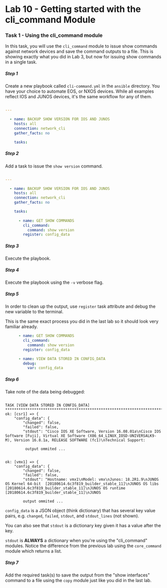 # Lab 10 - Getting started with the cli_command Module

### Task 1 - Using the cli_command module

In this task, you will use the `cli_command` module to issue show commands against network devices and save the command outputs to a file.  This is showing exactly what you did in Lab 3, but now for issuing show commands in a single task.

##### Step 1

Create a new playbook called `cli-command.yml` in the `ansible` directory.  You have your choice to automate EOS, or NXOS devices.  While all examples reflect IOS and JUNOS devices, it's the same workflow for any of them.

```yaml

---

  - name: BACKUP SHOW VERSION FOR IOS AND JUNOS
    hosts: all
    connection: network_cli
    gather_facts: no

    tasks:

```

##### Step 2

Add a task to issue the `show version` command.

```yaml

---

  - name: BACKUP SHOW VERSION FOR IOS AND JUNOS
    hosts: all
    connection: network_cli
    gather_facts: no

    tasks:
    
      - name: GET SHOW COMMANDS
        cli_command:
          command: show version
        register: config_data
```

##### Step 3

Execute the playbook.

##### Step 4

Execute the playbook using the `-v` verbose flag.

##### Step 5

In order to clean up the output, use `register` task attribute and debug the new variable to the terminal.

This is the same exact process you did in the last lab so it should look very familiar already.

```yaml
      - name: GET SHOW COMMANDS
        cli_command:
          command: show version
        register: config_data

      - name: VIEW DATA STORED IN CONFIG_DATA
        debug:
          var: config_data
```

##### Step 6

Take note of the data being debugged:

```

TASK [VIEW DATA STORED IN CONFIG_DATA] *****************************************************************************************************************************************************
ok: [csr1] => {
    "config_data": {
        "changed": false,
        "failed": false,
        "stdout": "Cisco IOS XE Software, Version 16.08.01a\nCisco IOS Software [Fuji], Virtual XE Software (X86_64_LINUX_IOSD-UNIVERSALK9-M), Version 16.8.1a, RELEASE SOFTWARE (fc1)\nTechnical Support:
         
         output ommited ...
         
         
ok: [vmx1] => {
    "config_data": {
        "changed": false,
        "failed": false,
        "stdout": "Hostname: vmx1\nModel: vmx\nJunos: 18.2R1.9\nJUNOS OS Kernel 64-bit  [20180614.6c3f819_builder_stable_11]\nJUNOS OS libs [20180614.6c3f819_builder_stable_11]\nJUNOS OS runtime [20180614.6c3f819_builder_stable_11]\nJUNOS
        
        output ommited ...
```

`config_data` is a JSON object (think dictionary) that has several key value pairs, e.g. `changed`, `failed`, `stdout`, and `stdout_lines` (not shown).

You can also see that `stdout` is a dictionary key given it has a value after the key.  

`stdout` is **ALWAYS** a dictionary when you're using the "cli_command" modules.  Notice the difference from the previous lab using the `core_command` module which returns a list.

##### Step 7

Add the required task(s) to save the output from the "show interfaces" command to a file using the `copy` module just like you did in the last lab.

